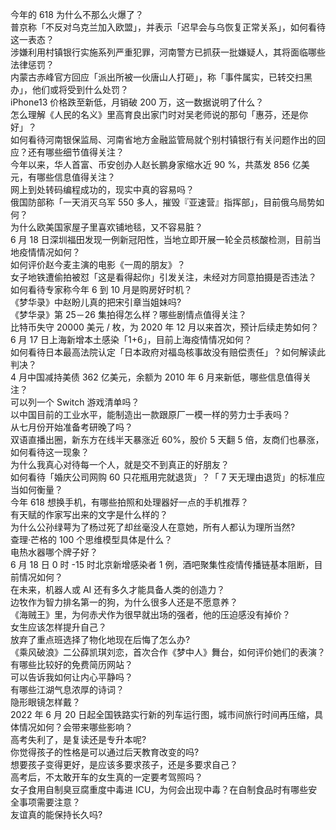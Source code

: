 今年的 618 为什么不那么火爆了？  
普京称「不反对乌克兰加入欧盟」，并表示「迟早会与乌恢复正常关系」，如何看待这一表态？  
涉嫌利用村镇银行实施系列严重犯罪，河南警方已抓获一批嫌疑人，其将面临哪些法律惩罚？  
内蒙古赤峰官方回应「派出所被一伙唐山人打砸」，称「事件属实，已转交扫黑办」，他们或将受到什么处罚？  
iPhone13 价格跌至新低，月销破 200  万，这一数据说明了什么？  
怎么理解《人民的名义》里高育良出家门时对吴老师说的那句「惠芬，还是你好」？  
如何看待河南银保监局、河南省地方金融监管局就个别村镇银行有关问题作出的回应？还有哪些细节值得关注？  
今年以来，华人首富、币安创办人赵长鹏身家缩水近 90 %，共蒸发 856 亿美元，有哪些信息值得关注？  
网上到处转码编程成功的，现实中真的容易吗？  
俄国防部称「一天消灭乌军 550 多人，摧毁『亚速营』指挥部」，目前俄乌局势如何？  
为什么欧美国家屋子里喜欢铺地毯，又不容易脏？  
6 月 18 日深圳福田发现一例新冠阳性，当地立即开展一轮全员核酸检测，目前当地疫情情况如何？  
如何评价赵今麦主演的电影《一周的朋友》？  
女子地铁遭偷拍被怼「这是看得起你」引发关注，未经对方同意拍摄是否违法？  
如何看待专家称今年 6 到 10 月是购房好时机？  
《梦华录》中赵盼儿真的把宋引章当姐妹吗?  
《梦华录》第 25－26 集拍得怎么样？哪些剧情点值得关注？  
比特币失守 20000 美元 / 枚，为 2020 年 12 月以来首次，预计后续走势如何？  
6 月 17 日上海新增本土感染「1+6」，目前上海疫情情况如何？  
如何看待日本最高法院认定「日本政府对福岛核事故没有赔偿责任」？如何解读此判决？  
4 月中国减持美债 362 亿美元，余额为 2010 年 6 月来新低，哪些信息值得关注？  
可以列一个 Switch 游戏清单吗？  
以中国目前的工业水平，能制造出一款跟原厂一模一样的劳力士手表吗？  
从七月份开始准备考研晚了吗？  
双语直播出圈，新东方在线半天暴涨近 60%，股价 5 天翻 5 倍，友商们也暴涨，如何看待这一现象？  
为什么我真心对待每一个人，就是交不到真正的好朋友？  
如何看待「婚庆公司网购 60 只花瓶用完就退货」？「 7 天无理由退货」的标准应当如何衡量？  
今年 618 想换手机，有哪些拍照和处理器好一点的手机推荐？  
有天赋的作家写出来的文字是什么样的？  
为什么公孙绿萼为了杨过死了却丝毫没人在意她，所有人都认为理所当然?  
查理·芒格的 100 个思维模型具体是什么？  
电热水器哪个牌子好？  
6 月 18 日 0 时 -15 时北京新增感染者 1 例，酒吧聚集性疫情传播链基本阻断，目前情况如何？  
在未来，机器人或 AI 还有多久才能具备人类的创造力？  
边牧作为智力排名第一的狗，为什么很多人还是不愿意养？  
《海贼王》里，为何赤犬作为很早就出场的强者，他的压迫感没有掉价？  
女生应该怎样提升自己？  
放弃了重点班选择了物化地现在后悔了怎么办?  
《乘风破浪》二公薛凯琪刘恋，首次合作《梦中人》舞台，如何评价她们的表演？  
有哪些比较好的免费简历网站？  
可以告诉我如何让内心平静吗？  
有哪些江湖气息浓厚的诗词？  
隐形眼镜怎样戴？  
2022 年 6 月 20 日起全国铁路实行新的列车运行图，城市间旅行时间再压缩，具体情况如何？会带来哪些影响？  
高考失利了，是复读还是专升本呢?  
你觉得孩子的性格是可以通过后天教育改变的吗?  
想要孩子变得更好，是应该多要求孩子，还是多要求自己？  
高考后，不太敢开车的女生真的一定要考驾照吗？  
女子食用自制臭豆腐重度中毒进 ICU，为何会出现中毒？在自制食品时有哪些安全事项需要注意？  
友谊真的能保持长久吗?  
